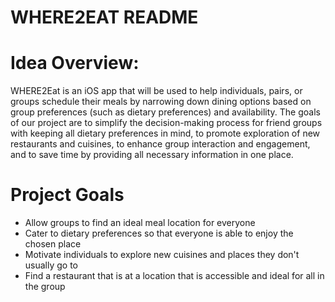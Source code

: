 # WHERE2EAT README

# Idea Overview:

WHERE2Eat is an iOS app that will be used to help individuals, pairs, or groups schedule their meals by narrowing down dining options based on group preferences (such as dietary preferences) and availability. The goals of our project are to simplify the decision-making process for friend groups with keeping all dietary preferences in mind, to promote exploration of new restaurants and cuisines, to enhance group interaction and engagement, and to save time by providing all necessary information in one place.  


# Project Goals 
- Allow groups to find an ideal meal location for everyone
- Cater to dietary preferences so that everyone is able to enjoy the chosen place
- Motivate individuals to explore new cuisines and places they don't usually go to
- Find a restaurant that is at a location that is accessible and ideal for all in the group  



